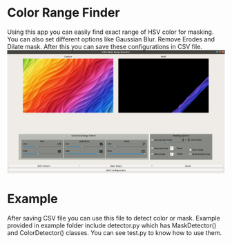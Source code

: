 # Color Range Finder
Using this app you can easily find exact range of HSV color for masking. You can also set different options like Gaussian Blur. Remove Erodes and Dilate mask. After this you can save these configurations in CSV file.  
![GitHub Logo](/images/screenshot.png)
# Example
After saving CSV file you can use this file to detect color or mask. Example provided in example folder include detector.py which has MaskDetector() and ColorDetector() classes. You can see test.py to know how to use them. 
